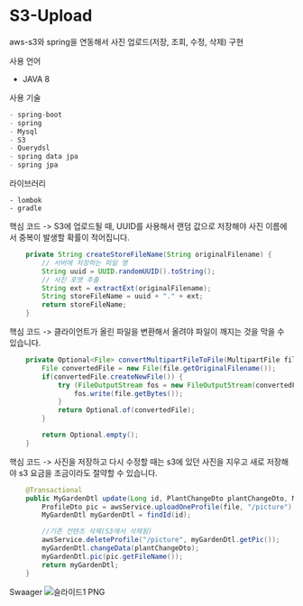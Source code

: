 # S3-Upload
aws-s3와 spring을 연동해서 사진 업로드(저장, 조회, 수정, 삭제) 구현


사용 언어
- JAVA 8


사용 기술
```java
- spring-boot
- spring
- Mysql
- S3
- Querydsl
- spring data jpa
- spring jpa
```

라이브러리
```
- lombok
- gradle
```

핵심 코드 
-> S3에 업로드될 때, UUID를 사용해서 랜덤 값으로 저장해야 사진 이름에서 중복이 발생할 확률이 적어집니다.  
```java
    private String createStoreFileName(String originalFilename) {
        // 서버에 저장하는 파일 명
        String uuid = UUID.randomUUID().toString();
        // 사진 포맷 추출
        String ext = extractExt(originalFilename);
        String storeFileName = uuid + "." + ext;
        return storeFileName;
    }
```

핵심 코드
-> 클라이언트가 올린 파일을 변환해서 올려야 파일이 깨지는 것을 막을 수 있습니다. 
```java
    private Optional<File> convertMultipartFileToFile(MultipartFile file) throws IOException {
        File convertedFile = new File(file.getOriginalFilename());
        if(convertedFile.createNewFile()) {
            try (FileOutputStream fos = new FileOutputStream(convertedFile)) {
                fos.write(file.getBytes());
            }
            return Optional.of(convertedFile);
        }

        return Optional.empty();
    }
```

핵심 코드
-> 사진을 저장하고 다시 수정할 때는 s3에 있던 사진을 지우고 새로 저장해야 s3 요금을 조금이라도 절약할 수 있습니다. 
```java
    @Transactional
    public MyGardenDtl update(Long id, PlantChangeDto plantChangeDto, MultipartFile file) throws IOException {
        ProfileDto pic = awsService.uploadOneProfile(file, "/picture");
        MyGardenDtl myGardenDtl = findId(id);

        //기존 컨텐츠 삭제(S3에서 삭제됨)
        awsService.deleteProfile("/picture", myGardenDtl.getPic());
        myGardenDtl.changeData(plantChangeDto);
        myGardenDtl.pic(pic.getFileName());
        return myGardenDtl;
    }   
 ```
 
 Swaager
 ![슬라이드1 PNG](https://user-images.githubusercontent.com/87289562/217513134-2030abd0-f06b-4c2d-9410-c5503a2ce3b5.png)
